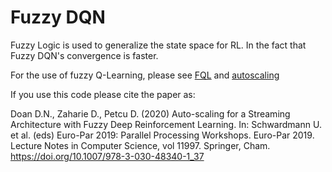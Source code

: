 # Fuzzy DQN
Fuzzy Logic is used to generalize the state space for RL.
In the fact that Fuzzy DQN's convergence is faster.

For the use of fuzzy Q-Learning, please see [FQL](https://github.com/doandongnguyen/FQL-Fuzzy-Q-Learning) and [autoscaling](https://github.com/doandongnguyen/autoscaling)

If you use this code please cite the paper as:

Doan D.N., Zaharie D., Petcu D. (2020) Auto-scaling for a Streaming Architecture with Fuzzy Deep Reinforcement Learning. In: Schwardmann U. et al. (eds) Euro-Par 2019: Parallel Processing Workshops. Euro-Par 2019. Lecture Notes in Computer Science, vol 11997. Springer, Cham. https://doi.org/10.1007/978-3-030-48340-1_37
